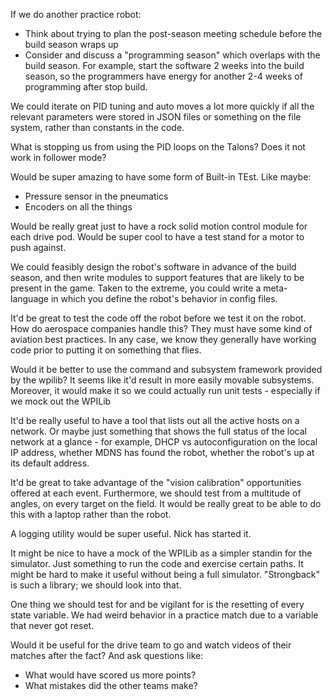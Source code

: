 If we do another practice robot:
* Think about trying to plan the post-season meeting schedule before the build season wraps up
* Consider and discuss a "programming season" which overlaps with the build season.  For example, start the software 2 weeks into the build season, so the programmers have energy for another 2-4 weeks of programming after stop build.

We could iterate on PID tuning and auto moves a lot more quickly if all the relevant parameters were stored in JSON files or something on the file system, rather than constants in the code.

What is stopping us from using the PID loops on the Talons?  Does it not work in follower mode?

Would be super amazing to have some form of Built-in TEst.  Like maybe:
* Pressure sensor in the pneumatics
* Encoders on all the things

Would be really great just to have a rock solid motion control module for each drive pod.  Would be super cool to have a test stand for a motor to push against.

We could feasibly design the robot's software in advance of the build season, and then write modules to support features that are likely to be present in the game.  Taken to the extreme, you could write a meta-language in which you define the robot's behavior in config files.

It'd be great to test the code off the robot before we test it on the robot.  How do aerospace companies handle this?  They must have some kind of aviation best practices.  In any case, we know they generally have working code prior to putting it on something that flies.

Would it be better to use the command and subsystem framework provided by the wpilib?  It seems like it'd result in more easily movable subsystems.  Moreover, it would make it so we could actually run unit tests - especially if we mock out the WPILib

It'd be really useful to have a tool that lists out all the active hosts on a network.  Or maybe just something that shows the full status of the local network at a glance - for example, DHCP vs autoconfiguration on the local IP address, whether MDNS has found the robot, whether the robot's up at its default address.

It'd be great to take advantage of the "vision calibration" opportunities offered at each event.  Furthermore, we should test from a multitude of angles, on every target on the field.  It would be really great to be able to do this with a laptop rather than the robot.

A logging utility would be super useful.  Nick has started it.

It might be nice to have a mock of the WPILib as a simpler standin for the simulator.  Just something to run the code and exercise certain paths.  It might be hard to make it useful without being a full simulator.  "Strongback" is such a library; we should look into that.

One thing we should test for and be vigilant for is the resetting of every state variable.  We had weird behavior in a practice match due to a variable that never got reset.

Would it be useful for the drive team to go and watch videos of their matches after the fact?  And ask questions like:
- What would have scored us more points?
- What mistakes did the other teams make?
